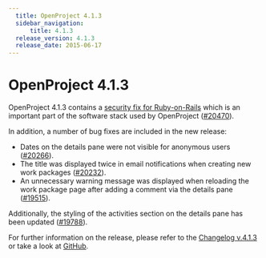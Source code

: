 ```yaml
---
  title: OpenProject 4.1.3
  sidebar_navigation:
      title: 4.1.3
  release_version: 4.1.3
  release_date: 2015-06-17
---
```


# OpenProject 4.1.3

OpenProject 4.1.3 contains a 
[security fix for Ruby-on-Rails](https://weblog.rubyonrails.org/2015/6/16/Rails-3-2-22-4-1-11-and-4-2-2-have-been-released-and-more/)
which is an important part of the software stack used by OpenProject
([#20470](https://community.openproject.org/work_packages/20470)).

In addition, a number of bug fixes are included in the new release:

  - Dates on the details pane were not visible for anonymous users
    ([#20266](https://community.openproject.org/work_packages/20266)).
  - The title was displayed twice in email notifications when creating
    new work packages
    ([#20232](https://community.openproject.org/work_packages/20232)).
  - An unnecessary warning message was displayed when reloading the work
    package page after adding a comment via the details pane
    ([#19515](https://community.openproject.org/work_packages/19515)).

Additionally, the styling of the activities section on the details pane
has been updated
([#19788](https://community.openproject.org/work_packages/19788)).

For further information on the release, please refer to the 
[Changelog v.4.1.3](https://community.openproject.org/versions/733) 
or take a look at [GitHub](https://github.com/opf/openproject/tree/v4.1.3).


